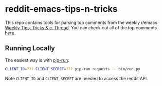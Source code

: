 # reddit-emacs-tips-n-tricks

This repo contains tools for parsing top comments from the weekly r/emacs [Weekly Tips, Tricks & c. Thread](https://www.reddit.com/r/emacs/search?q=Weekly+tips&restrict_sr=on&sort=new&t=all).  You can check out all of the top comments [here](./out.md).

## Running Locally

The easiest way is with [pip-run](https://github.com/jaraco/pip-run):

```bash
CLIENT_ID=??? CLIENT_SECRET=??? pip-run requests -- bin/run.py
```

Note `CLIENT_ID` and `CLIENT_SECRET` are needed to access the reddit API.
